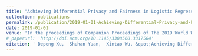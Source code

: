 ```yaml
---
title: "Achieving Differential Privacy and Fairness in Logistic Regression"
collection: publications
permalink: /publication/2019-01-01-Achieving-Differential-Privacy-and-Fairness-in-Logistic-Regression
date: 2019-01-01
venue: 'In the proceedings of Companion Proceedings of The 2019 World Wide Web Conference'
# paperurl: 'http://doi.acm.org/10.1145/3308560.3317584'
citation: ' Depeng Xu,  Shuhan Yuan,  Xintao Wu, &quot;Achieving Differential Privacy and Fairness in Logistic Regression.&quot; In the proceedings of Companion Proceedings of The 2019 World Wide Web Conference, 2019.'
---
```


<!-- [Access paper here](http://doi.acm.org/10.1145/3308560.3317584){:target="_blank"} -->
